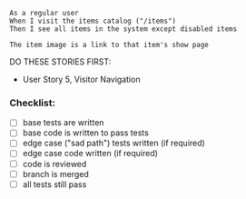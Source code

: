 ```
As a regular user
When I visit the items catalog ("/items")
Then I see all items in the system except disabled items

The item image is a link to that item's show page
```

DO THESE STORIES FIRST:
- User Story 5, Visitor Navigation

### Checklist:

- [ ] base tests are written
- [ ] base code is written to pass tests
- [ ] edge case ("sad path") tests written (if required)
- [ ] edge case code written (if required)
- [ ] code is reviewed
- [ ] branch is merged
- [ ] all tests still pass
